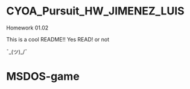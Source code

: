 # CYOA_Pursuit_HW_JIMENEZ_LUIS
Homework 01.02


This is a cool README!!
Yes READ!
or not

¯\_(ツ)_/¯ 
# MSDOS-game

